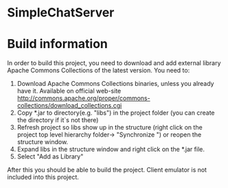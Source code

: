 SimpleChatServer
================


Build information
=================

In order to build this project, you need to download and add external library
Apache Commons Collections of the latest version. You need to:
1. Download Apache Commons Collections binaries, unless you already have it. Available on official web-site http://commons.apache.org/proper/commons-collections/download_collections.cgi
2. Copy *.jar to directory(e.g. "libs") in the project folder (you can create the directory if it`s not there)
3. Refresh project so libs show up in the structure (right click on the project top level hierarchy folder-> "Synchronize <ProjectName>") or reopen the structure window.
4. Expand libs in the structure window and right click on the *.jar file.
5. Select "Add as Library"

After this you should be able to build the project.
Client emulator is not included into this project.



